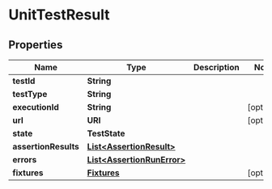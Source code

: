 

# UnitTestResult


## Properties

| Name | Type | Description | Notes |
|------------ | ------------- | ------------- | -------------|
|**testId** | **String** |  |  |
|**testType** | **String** |  |  |
|**executionId** | **String** |  |  [optional] |
|**url** | **URI** |  |  [optional] |
|**state** | **TestState** |  |  |
|**assertionResults** | [**List&lt;AssertionResult&gt;**](AssertionResult.md) |  |  |
|**errors** | [**List&lt;AssertionRunError&gt;**](AssertionRunError.md) |  |  |
|**fixtures** | [**Fixtures**](Fixtures.md) |  |  [optional] |



